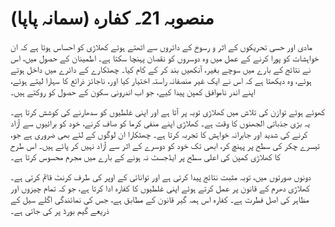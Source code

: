 # منصوبہ 21۔ کفارہ (سمانہ پاپا)

مادی اور حسی تحریکوں کے اثر و رسوخ کے دائروں سے اٹھتے ہوئے کھلاڑی کو احساس ہوتا ہے کہ ان خواہشات کو پورا کرنے کے عمل میں وہ دوسروں کو نقصان پہنچا سکتا ہے۔ اطمینان کے حصول میں، اس نے نتائج کے بارے میں سوچے بغیر، آنکھیں بند کر کے کام کیا۔ چھٹکارے کے دائرے میں داخل ہوتے ہوئے، وہ دیکھتا ہے کہ اس نے ایک غیر منصفانہ راستہ اختیار کیا اور، ناجائز ذرائع کا سہارا لیتے ہوئے، اپنے اندر ناموافق کمپن پیدا کیے، جو اب اندرونی سکون کے حصول کو روکتے ہیں۔

کھوئے ہوئے توازن کی تلاش میں کھلاڑی توبہ پر آتا ہے اور اپنی غلطیوں کو سدھارنے کی کوشش کرتا ہے۔ یہ بڑی جذباتی الجھنوں کا وقت ہے۔ کھلاڑی اپنے منفی کرما کو صاف کرنے، خود کو برائیوں سے آزاد کرنے کی شدید اور جابرانہ خواہش کا تجربہ کرتا ہے۔ چھٹکارا ان لوگوں کے لئے بھی ضروری ہے جو، تیسرے چکر کی سطح پر پہنچ کر، ابھی تک خود کو دوسرے کے اثر سے آزاد نہیں کر پائے ہیں۔ اس طرح کا کھلاڑی کمپن کی اعلی سطح پر ایڈجسٹ نہ ہونے کے بارے میں مجرم محسوس کرتا ہے۔

دونوں صورتوں میں، توبہ مثبت نتائج پیدا کرتی ہے اور توانائی کے اوپر کی طرف کرنٹ قائم کرتی ہے۔ کھلاڑی دھرم کے قانون پر عمل کرتے ہوئے اپنی غلطیوں کا کفارہ ادا کرتا ہے، جو کہ تمام چیزوں اور مظاہر کی اصل فطرت ہے۔ کفارہ اس ہمہ گیر قانون کے مطابق ہے، جس کی نمائندگی اگلے سیل کے ذریعے گیم بورڈ پر کی جاتی ہے۔
